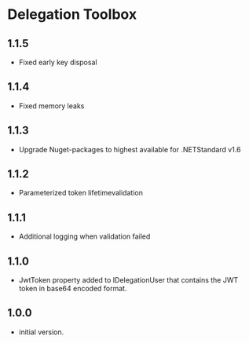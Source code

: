 # Delegation Toolbox

## 1.1.5

- Fixed early key disposal

## 1.1.4

- Fixed memory leaks

## 1.1.3

- Upgrade Nuget-packages to highest available for .NETStandard v1.6

## 1.1.2
- Parameterized token lifetimevalidation

## 1.1.1

- Additional logging when validation failed

## 1.1.0

- JwtToken property added to IDelegationUser that contains the JWT token in base64 encoded format.

## 1.0.0

- initial version.